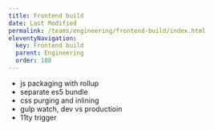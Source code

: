 ```yaml
---
title: Frontend build
date: Last Modified 
permalink: /teams/engineering/frontend-build/index.html
eleventyNavigation:
  key: Frontend build
  parent: Engineering
  order: 180
---
```


- js packaging with rollup
- separate es5 bundle
- css purging and inlining
- gulp watch, dev vs productioin
- 11ty trigger

